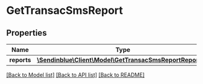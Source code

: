 # GetTransacSmsReport

## Properties
Name | Type | Description | Notes
------------ | ------------- | ------------- | -------------
**reports** | [**\Sendinblue\Client\Model\GetTransacSmsReportReports[]**](GetTransacSmsReportReports.md) |  | [optional] 

[[Back to Model list]](../../README.md#documentation-for-models) [[Back to API list]](../../README.md#documentation-for-api-endpoints) [[Back to README]](../../README.md)


